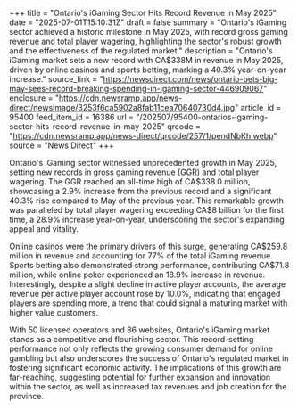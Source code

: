 +++
title = "Ontario's iGaming Sector Hits Record Revenue in May 2025"
date = "2025-07-01T15:10:31Z"
draft = false
summary = "Ontario's iGaming sector achieved a historic milestone in May 2025, with record gross gaming revenue and total player wagering, highlighting the sector's robust growth and the effectiveness of the regulated market."
description = "Ontario's iGaming market sets a new record with CA$338M in revenue in May 2025, driven by online casinos and sports betting, marking a 40.3% year-on-year increase."
source_link = "https://newsdirect.com/news/ontario-bets-big-may-sees-record-breaking-spending-in-igaming-sector-446909067"
enclosure = "https://cdn.newsramp.app/news-direct/newsimage/3253f6ca5902a8fab11cea70640730d4.jpg"
article_id = 95400
feed_item_id = 16386
url = "/202507/95400-ontarios-igaming-sector-hits-record-revenue-in-may-2025"
qrcode = "https://cdn.newsramp.app/news-direct/qrcode/257/1/pendNbKh.webp"
source = "News Direct"
+++

<p>Ontario's iGaming sector witnessed unprecedented growth in May 2025, setting new records in gross gaming revenue (GGR) and total player wagering. The GGR reached an all-time high of CA$338.0 million, showcasing a 2.9% increase from the previous record and a significant 40.3% rise compared to May of the previous year. This remarkable growth was paralleled by total player wagering exceeding CA$8 billion for the first time, a 28.9% increase year-on-year, underscoring the sector's expanding appeal and vitality.</p><p>Online casinos were the primary drivers of this surge, generating CA$259.8 million in revenue and accounting for 77% of the total iGaming revenue. Sports betting also demonstrated strong performance, contributing CA$71.8 million, while online poker experienced an 18.9% increase in revenue. Interestingly, despite a slight decline in active player accounts, the average revenue per active player account rose by 10.0%, indicating that engaged players are spending more, a trend that could signal a maturing market with higher value customers.</p><p>With 50 licensed operators and 86 websites, Ontario's iGaming market stands as a competitive and flourishing sector. This record-setting performance not only reflects the growing consumer demand for online gambling but also underscores the success of Ontario's regulated market in fostering significant economic activity. The implications of this growth are far-reaching, suggesting potential for further expansion and innovation within the sector, as well as increased tax revenues and job creation for the province.</p>